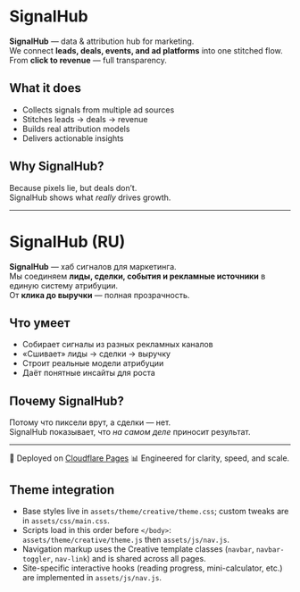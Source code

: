 # SignalHub

**SignalHub** — data & attribution hub for marketing.  
We connect **leads, deals, events, and ad platforms** into one stitched flow.  
From **click to revenue** — full transparency.

## What it does
- Collects signals from multiple ad sources  
- Stitches leads → deals → revenue  
- Builds real attribution models  
- Delivers actionable insights  

## Why SignalHub?
Because pixels lie, but deals don’t.  
SignalHub shows what *really* drives growth.

---

# SignalHub (RU)

**SignalHub** — хаб сигналов для маркетинга.  
Мы соединяем **лиды, сделки, события и рекламные источники** в единую систему атрибуции.  
От **клика до выручки** — полная прозрачность.

## Что умеет
- Собирает сигналы из разных рекламных каналов  
- «Сшивает» лиды → сделки → выручку  
- Строит реальные модели атрибуции  
- Даёт понятные инсайты для роста  

## Почему SignalHub?
Потому что пиксели врут, а сделки — нет.  
SignalHub показывает, что *на самом деле* приносит результат.

---

🚀 Deployed on [Cloudflare Pages](https://pages.cloudflare.com/)
📊 Engineered for clarity, speed, and scale.

## Theme integration

- Base styles live in `assets/theme/creative/theme.css`; custom tweaks are in `assets/css/main.css`.
- Scripts load in this order before `</body>`: `assets/theme/creative/theme.js` then `assets/js/nav.js`.
- Navigation markup uses the Creative template classes (`navbar`, `navbar-toggler`, `nav-link`) and is shared across all pages.
- Site-specific interactive hooks (reading progress, mini-calculator, etc.) are implemented in `assets/js/nav.js`.
